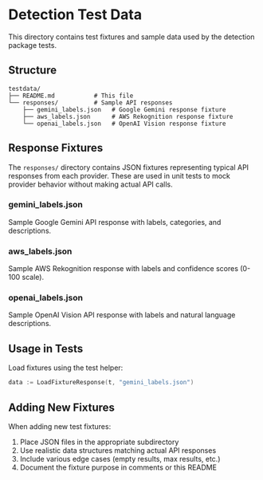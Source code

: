# Detection Test Data

This directory contains test fixtures and sample data used by the detection package tests.

## Structure

```
testdata/
├── README.md           # This file
└── responses/          # Sample API responses
    ├── gemini_labels.json   # Google Gemini response fixture
    ├── aws_labels.json      # AWS Rekognition response fixture
    └── openai_labels.json   # OpenAI Vision response fixture
```

## Response Fixtures

The `responses/` directory contains JSON fixtures representing typical API responses from each provider. These are used in unit tests to mock provider behavior without making actual API calls.

### gemini_labels.json
Sample Google Gemini API response with labels, categories, and descriptions.

### aws_labels.json
Sample AWS Rekognition response with labels and confidence scores (0-100 scale).

### openai_labels.json
Sample OpenAI Vision API response with labels and natural language descriptions.

## Usage in Tests

Load fixtures using the test helper:

```go
data := LoadFixtureResponse(t, "gemini_labels.json")
```

## Adding New Fixtures

When adding new test fixtures:

1. Place JSON files in the appropriate subdirectory
2. Use realistic data structures matching actual API responses
3. Include various edge cases (empty results, max results, etc.)
4. Document the fixture purpose in comments or this README
